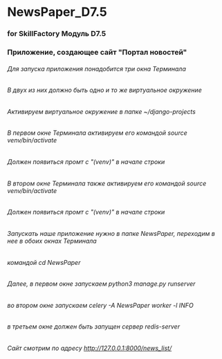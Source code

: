 # NewsPaper_D7.5 #
### for SkillFactory Модуль D7.5 ###
### Приложение, создающее сайт "Портал новостей" ###
###### Для запуска приложения понадобится три окна Терминала ######
###### В двух из них должно быть одно и то же виртуальное окружение ######
###### Активируем виртуальное окружение в папке ~/django-projects ######
###### В первом окне Терминала активируем его командой source venv/bin/activate ######
###### Должен появиться промт с "(venv)" в начале строки ######
###### В втором окне Терминала также активируем его командой source venv/bin/activate ######
###### Должен появиться промт с "(venv)" в начале строки ######
###### Запускать наше приложение нужно в папке NewsPaper, переходим в нее в обоих окнах Терминала ######
###### командой cd NewsPaper ######
###### Далее, в первом окне запускаем python3 manage.py runserver ######
###### во втором окне запускаем celery -A NewsPaper worker -l INFO ######
###### в третьем окне должен быть запущен сервер redis-server ######
###### Сайт смотрим по адресу http://127.0.0.1:8000/news_list/ ######
